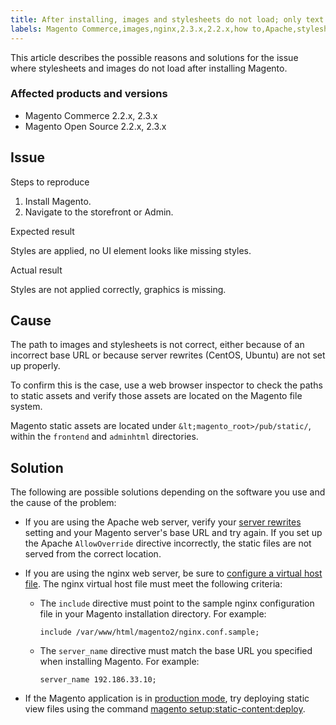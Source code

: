 ```yaml
---
title: After installing, images and stylesheets do not load; only text displays, no graphics
labels: Magento Commerce,images,nginx,2.3.x,2.2.x,how to,Apache,stylesheets
---
```


This article describes the possible reasons and solutions for the issue where stylesheets and images do not load after installing Magento. 

### Affected products and versions

* Magento Commerce 2.2.x, 2.3.x
* Magento Open Source 2.2.x, 2.3.x

## Issue

Steps to reproduce

1. Install Magento.
1. Navigate to the storefront or Admin.

Expected result

Styles are applied, no UI element looks like missing styles.

Actual result 

Styles are not applied correctly, graphics is missing.  

## Cause

The path to images and stylesheets is not correct, either because of an incorrect base URL or because server rewrites (CentOS, Ubuntu) are not set up properly.

To confirm this is the case, use a web browser inspector to check the paths to static assets and verify those assets are located on the Magento file system.

Magento static assets are located under `` &lt;magento_root>/pub/static/ ``, within the `` frontend `` and `` adminhtml `` directories.

## Solution

The following are possible solutions depending on the software you use and the cause of the problem:

* If you are using the Apache web server, verify your [server rewrites](https://devdocs.magento.com/guides/v2.3/install-gde/prereq/apache.html#apache-help-rewrite) setting and your Magento server's base URL and try again. If you set up the Apache `` AllowOverride `` directive incorrectly, the static files are not served from the correct location.
    
    
* If you are using the nginx web server, be sure to [configure a virtual host file](https://devdocs.magento.com/guides/v2.3/install-gde/prereq/nginx.html#configure-nginx-ubuntu). The nginx virtual host file must meet the following criteria:
    
    
    
    * The `` include `` directive must point to the sample nginx configuration file in your Magento installation directory. For example:
        
        
        
        <pre><code class="language-bash">include /var/www/html/magento2/nginx.conf.sample;</code></pre>
        
        
    * The `` server_name `` directive must match the base URL you specified when installing Magento. For example:
        
        
        
        <pre><code class="language-bash">server_name 192.186.33.10;</code></pre>
        
        
    
    
    
* If the Magento application is in [production mode](https://devdocs.magento.com/guides/v2.3/config-guide/bootstrap/magento-modes.html#production-mode), try deploying static view files using the command [magento setup:static-content:deploy](https://devdocs.magento.com/guides/v2.3/install-gde/install/cli/install-cli-subcommands-maint.html).
    
    